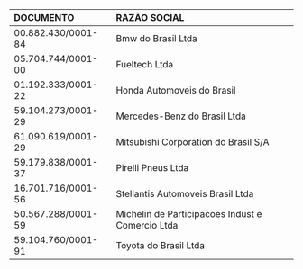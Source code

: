 
| DOCUMENTO          | RAZÃO SOCIAL                                     |
| :----------------- | :----------------------------------------------- |
| 00.882.430/0001-84 | Bmw do Brasil Ltda                               |
| 05.704.744/0001-00 | Fueltech Ltda                                    |
| 01.192.333/0001-22 | Honda Automoveis do Brasil                       |
| 59.104.273/0001-29 | Mercedes-Benz do Brasil Ltda                     |
| 61.090.619/0001-29 | Mitsubishi Corporation do Brasil S/A             |
| 59.179.838/0001-37 | Pirelli Pneus Ltda                               |
| 16.701.716/0001-56 | Stellantis Automoveis Brasil Ltda                |
| 50.567.288/0001-59 | Michelin de Participacoes Indust e Comercio Ltda |
| 59.104.760/0001-91 | Toyota do Brasil Ltda                            |




